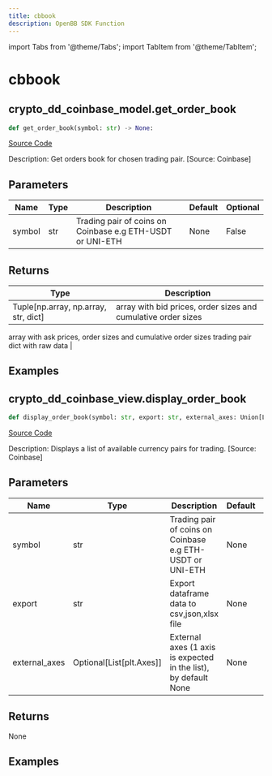 ```yaml
---
title: cbbook
description: OpenBB SDK Function
---
```


import Tabs from '@theme/Tabs';
import TabItem from '@theme/TabItem';

# cbbook

<Tabs>
<TabItem value="model" label="Model" default>

## crypto_dd_coinbase_model.get_order_book

```python title='openbb_terminal/cryptocurrency/due_diligence/coinbase_model.py'
def get_order_book(symbol: str) -> None:
```
[Source Code](https://github.com/OpenBB-finance/OpenBBTerminal/tree/main/openbb_terminal/cryptocurrency/due_diligence/coinbase_model.py#L59)

Description: Get orders book for chosen trading pair. [Source: Coinbase]

## Parameters

| Name | Type | Description | Default | Optional |
| ---- | ---- | ----------- | ------- | -------- |
| symbol | str | Trading pair of coins on Coinbase e.g ETH-USDT or UNI-ETH | None | False |

## Returns

| Type | Description |
| ---- | ----------- |
| Tuple[np.array, np.array, str, dict] | array with bid prices, order sizes and cumulative order sizes
array with ask prices, order sizes and cumulative order sizes
trading pair
dict with raw data |

## Examples



</TabItem>
<TabItem value="view" label="View">

## crypto_dd_coinbase_view.display_order_book

```python title='openbb_terminal/cryptocurrency/due_diligence/coinbase_view.py'
def display_order_book(symbol: str, export: str, external_axes: Union[List[matplotlib.axes._axes.Axes], NoneType]) -> None:
```
[Source Code](https://github.com/OpenBB-finance/OpenBBTerminal/tree/main/openbb_terminal/cryptocurrency/due_diligence/coinbase_view.py#L23)

Description: Displays a list of available currency pairs for trading. [Source: Coinbase]

## Parameters

| Name | Type | Description | Default | Optional |
| ---- | ---- | ----------- | ------- | -------- |
| symbol | str | Trading pair of coins on Coinbase e.g ETH-USDT or UNI-ETH | None | False |
| export | str | Export dataframe data to csv,json,xlsx file | None | False |
| external_axes | Optional[List[plt.Axes]] | External axes (1 axis is expected in the list), by default None | None | True |

## Returns

None

## Examples



</TabItem>
</Tabs>